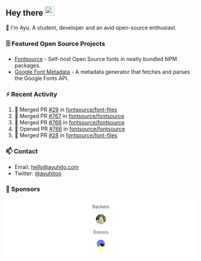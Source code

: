 ## Hey there <img src="https://media.giphy.com/media/hvRJCLFzcasrR4ia7z/giphy.gif" width="25" height="25">

📝 I'm Ayu. A student, developer and an avid open-source enthusiast.

### 🗄 Featured Open Source Projects

- [Fontsource](https://github.com/fontsource/fontsource) - Self-host Open Source fonts in neatly bundled NPM packages.
- [Google Font Metadata](https://github.com/fontsource/google-font-metadata) - A metadata generator that fetches and parses the Google Fonts API.

### ⚡ Recent Activity

<!--START_SECTION:activity-->

1. 🎉 Merged PR [#29](https://github.com/fontsource/font-files/pull/29) in [fontsource/font-files](https://github.com/fontsource/font-files)
2. 🎉 Merged PR [#767](https://github.com/fontsource/fontsource/pull/767) in [fontsource/fontsource](https://github.com/fontsource/fontsource)
3. 🎉 Merged PR [#766](https://github.com/fontsource/fontsource/pull/766) in [fontsource/fontsource](https://github.com/fontsource/fontsource)
4. 💪 Opened PR [#766](https://github.com/fontsource/fontsource/pull/766) in [fontsource/fontsource](https://github.com/fontsource/fontsource)
5. 🎉 Merged PR [#28](https://github.com/fontsource/font-files/pull/28) in [fontsource/font-files](https://github.com/fontsource/font-files)
<!--END_SECTION:activity-->

### 📫 Contact

- Email: hello@ayuhito.com
- Twitter: [@ayuhitoo](https://twitter.com/ayuhitoo)

### :sparkling_heart: Sponsors

<p align="center">
  <a href="https://cdn.jsdelivr.net/gh/ayuhito/ayuhito/sponsors.svg">
    <img src='https://raw.githubusercontent.com/ayuhito/ayuhito/master/sponsors.svg'/>
  </a>
</p>
